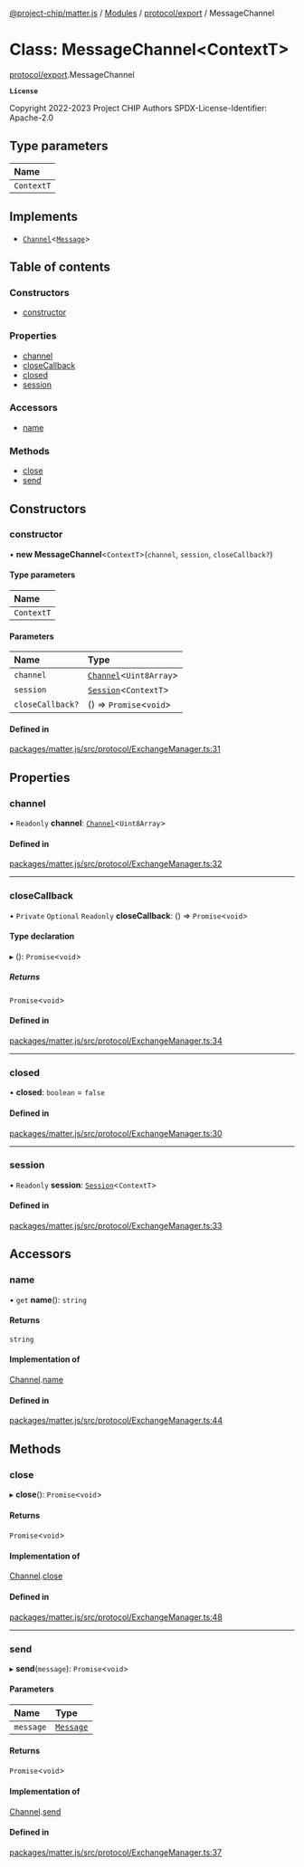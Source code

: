 [@project-chip/matter.js](../README.md) / [Modules](../modules.md) / [protocol/export](../modules/protocol_export.md) / MessageChannel

# Class: MessageChannel<ContextT\>

[protocol/export](../modules/protocol_export.md).MessageChannel

**`License`**

Copyright 2022-2023 Project CHIP Authors
SPDX-License-Identifier: Apache-2.0

## Type parameters

| Name |
| :------ |
| `ContextT` |

## Implements

- [`Channel`](../interfaces/common_export.Channel.md)<[`Message`](../interfaces/codec_export.Message.md)\>

## Table of contents

### Constructors

- [constructor](protocol_export.MessageChannel.md#constructor)

### Properties

- [channel](protocol_export.MessageChannel.md#channel)
- [closeCallback](protocol_export.MessageChannel.md#closecallback)
- [closed](protocol_export.MessageChannel.md#closed)
- [session](protocol_export.MessageChannel.md#session)

### Accessors

- [name](protocol_export.MessageChannel.md#name)

### Methods

- [close](protocol_export.MessageChannel.md#close)
- [send](protocol_export.MessageChannel.md#send)

## Constructors

### constructor

• **new MessageChannel**<`ContextT`\>(`channel`, `session`, `closeCallback?`)

#### Type parameters

| Name |
| :------ |
| `ContextT` |

#### Parameters

| Name | Type |
| :------ | :------ |
| `channel` | [`Channel`](../interfaces/common_export.Channel.md)<`Uint8Array`\> |
| `session` | [`Session`](../interfaces/session_export.Session.md)<`ContextT`\> |
| `closeCallback?` | () => `Promise`<`void`\> |

#### Defined in

[packages/matter.js/src/protocol/ExchangeManager.ts:31](https://github.com/project-chip/matter.js/blob/ac2c2688/packages/matter.js/src/protocol/ExchangeManager.ts#L31)

## Properties

### channel

• `Readonly` **channel**: [`Channel`](../interfaces/common_export.Channel.md)<`Uint8Array`\>

#### Defined in

[packages/matter.js/src/protocol/ExchangeManager.ts:32](https://github.com/project-chip/matter.js/blob/ac2c2688/packages/matter.js/src/protocol/ExchangeManager.ts#L32)

___

### closeCallback

• `Private` `Optional` `Readonly` **closeCallback**: () => `Promise`<`void`\>

#### Type declaration

▸ (): `Promise`<`void`\>

##### Returns

`Promise`<`void`\>

#### Defined in

[packages/matter.js/src/protocol/ExchangeManager.ts:34](https://github.com/project-chip/matter.js/blob/ac2c2688/packages/matter.js/src/protocol/ExchangeManager.ts#L34)

___

### closed

• **closed**: `boolean` = `false`

#### Defined in

[packages/matter.js/src/protocol/ExchangeManager.ts:30](https://github.com/project-chip/matter.js/blob/ac2c2688/packages/matter.js/src/protocol/ExchangeManager.ts#L30)

___

### session

• `Readonly` **session**: [`Session`](../interfaces/session_export.Session.md)<`ContextT`\>

#### Defined in

[packages/matter.js/src/protocol/ExchangeManager.ts:33](https://github.com/project-chip/matter.js/blob/ac2c2688/packages/matter.js/src/protocol/ExchangeManager.ts#L33)

## Accessors

### name

• `get` **name**(): `string`

#### Returns

`string`

#### Implementation of

[Channel](../interfaces/common_export.Channel.md).[name](../interfaces/common_export.Channel.md#name)

#### Defined in

[packages/matter.js/src/protocol/ExchangeManager.ts:44](https://github.com/project-chip/matter.js/blob/ac2c2688/packages/matter.js/src/protocol/ExchangeManager.ts#L44)

## Methods

### close

▸ **close**(): `Promise`<`void`\>

#### Returns

`Promise`<`void`\>

#### Implementation of

[Channel](../interfaces/common_export.Channel.md).[close](../interfaces/common_export.Channel.md#close)

#### Defined in

[packages/matter.js/src/protocol/ExchangeManager.ts:48](https://github.com/project-chip/matter.js/blob/ac2c2688/packages/matter.js/src/protocol/ExchangeManager.ts#L48)

___

### send

▸ **send**(`message`): `Promise`<`void`\>

#### Parameters

| Name | Type |
| :------ | :------ |
| `message` | [`Message`](../interfaces/codec_export.Message.md) |

#### Returns

`Promise`<`void`\>

#### Implementation of

[Channel](../interfaces/common_export.Channel.md).[send](../interfaces/common_export.Channel.md#send)

#### Defined in

[packages/matter.js/src/protocol/ExchangeManager.ts:37](https://github.com/project-chip/matter.js/blob/ac2c2688/packages/matter.js/src/protocol/ExchangeManager.ts#L37)
